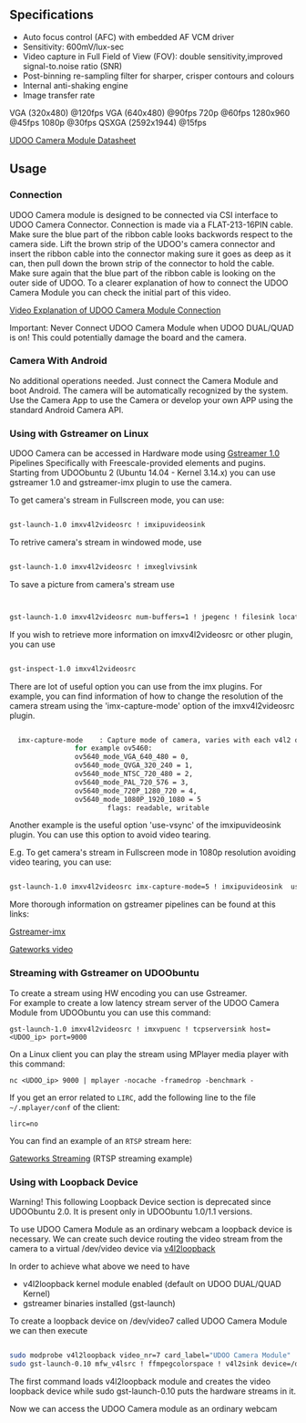 ## Specifications

* Auto focus control (AFC) with embedded AF VCM driver
* Sensitivity: 600mV/lux-sec
* Video capture in Full Field of View (FOV): double sensitivity,improved signal-to.noise ratio (SNR)
* Post-binning re-sampling filter for sharper, crisper contours and colours
* Internal anti-shaking engine
* Image transfer rate

VGA (320x480) @120fps VGA (640x480) @90fps 720p @60fps 1280x960 @45fps 1080p @30fps QSXGA (2592x1944) @15fps

[UDOO Camera Module Datasheet](https://www.udoo.org/download/files/datasheets/datasheet_camera.pdf)

## Usage

### Connection

UDOO Camera module is designed to be connected via CSI interface to UDOO Camera Connector. Connection is made via a FLAT-213-16PIN cable.
Make sure the blue part of the ribbon cable looks backwords respect to the camera side.
Lift the brown strip of the UDOO's camera connector and insert the ribbon cable into the connector making sure it goes as deep as it can, then pull down the brown strip of the connector to hold the cable. Make sure again that the blue part of the ribbon cable is looking on the outer side of UDOO.
To a clearer explanation of how to connect the UDOO Camera Module you can check  the initial part of this video.

[Video Explanation of UDOO Camera Module Connection](https://www.youtube.com/watch?v=ydpXTs7bHhY)

Important: Never Connect UDOO Camera Module when UDOO DUAL/QUAD is on! This could potentially damage the board and the camera.

### Camera With Android

No additional operations needed. Just connect the Camera Module and boot Android. The camera will be automatically recognized by the system. Use the Camera App to use the Camera or develop your own APP using the standard Android Camera API.

### Using with Gstreamer on Linux

UDOO Camera can be accessed in Hardware mode using [Gstreamer 1.0](http://gstreamer.freedesktop.org/) Pipelines Specifically with Freescale-provided elements and pugins.
Starting from UDOObuntu 2 (Ubuntu 14.04 - Kernel 3.14.x) you can use gstreamer 1.0 and gstreamer-imx plugin to use the camera.


To get camera's stream in Fullscreen mode, you can use:

```bash

gst-launch-1.0 imxv4l2videosrc ! imxipuvideosink

```

To retrive camera's stream in windowed mode, use

```bash

gst-launch-1.0 imxv4l2videosrc ! imxeglvivsink

```

To save a picture from camera's stream use

```bash


gst-launch-1.0 imxv4l2videosrc num-buffers=1 ! jpegenc ! filesink location=capture1.jpeg

```


If you wish to retrieve more information on imxv4l2videosrc or other plugin, you can use

```bash

gst-inspect-1.0 imxv4l2videosrc

```
There are lot of useful option you can use from the imx plugins.
For example, you can find information of how to change the resolution of the camera stream using the 'imx-capture-mode' option of the imxv4l2videosrc plugin.

```bash

  imx-capture-mode    : Capture mode of camera, varies with each v4l2 driver,
				for example ov5460:
   				ov5640_mode_VGA_640_480 = 0,
				ov5640_mode_QVGA_320_240 = 1,
				ov5640_mode_NTSC_720_480 = 2,
				ov5640_mode_PAL_720_576 = 3,
				ov5640_mode_720P_1280_720 = 4,
				ov5640_mode_1080P_1920_1080 = 5
                        flags: readable, writable

```

Another example is the useful option 'use-vsync' of the imxipuvideosink plugin. You can use this option to avoid video tearing.

E.g. To get camera's stream in Fullscreen mode in 1080p resolution avoiding video tearing, you can use:

```bash

gst-launch-1.0 imxv4l2videosrc imx-capture-mode=5 ! imxipuvideosink  use-vsync=true

```

More thorough information on gstreamer pipelines can be found at this links:

[Gstreamer-imx](https://github.com/Freescale/gstreamer-imx)

[Gateworks video](http://trac.gateworks.com/wiki/Yocto/gstreamer/video)

### Streaming with Gstreamer on UDOObuntu

To create a stream using HW encoding you can use Gstreamer.  
For example to create a low latency stream server of the UDOO Camera Module from UDOObuntu you can use this command:

    gst-launch-1.0 imxv4l2videosrc ! imxvpuenc ! tcpserversink host=<UDOO_ip> port=9000

On a Linux client you can play the stream using MPlayer media player with this command:

    nc <UDOO_ip> 9000 | mplayer -nocache -framedrop -benchmark -

If you get an error related to `LIRC`, add the following line to the file `~/.mplayer/conf` of the client:

    lirc=no

You can find an example of an `RTSP` stream here:

[Gateworks Streaming](http://trac.gateworks.com/wiki/Yocto/gstreamer/streaming) (RTSP streaming example)




### Using with Loopback Device

<div class="alert alert-danger" role="alert">
  <span class="glyphicon glyphicon-exclamation-sign" aria-hidden="true"></span>
  <span class="sr-only">Warning!</span>
  This following Loopback Device section is deprecated since UDOObuntu 2.0. It is present only in UDOObuntu 1.0/1.1 versions.<br>
</div>

To use UDOO Camera Module as an ordinary webcam a loopback device is necessary. We can create such device routing the video stream from the camera to a virtual /dev/video device via [v4l2loopback](https://github.com/umlaeute/v4l2loopback)

In order to achieve what above we need to have

* v4l2loopback kernel module enabled (default on UDOO DUAL/QUAD Kernel)
* gstreamer binaries installed (gst-launch)

To create a loopback device on /dev/video7 called UDOO Camera Module we can then execute

```bash

sudo modprobe v4l2loopback video_nr=7 card_label="UDOO Camera Module"
sudo gst-launch-0.10 mfw_v4lsrc ! ffmpegcolorspace ! v4l2sink device=/dev/video7

```

The first command loads v4l2loopback module and creates the video loopback device while sudo gst-launch-0.10 puts the hardware streams in it.

Now we can access the UDOO Camera module as an ordinary webcam
